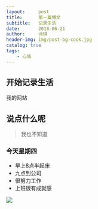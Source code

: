 ```yaml
---
layout:     post
title:      第一篇博文
subtitle:   记录生活
date:       2018-06-21
author:     诗琪
header-img: img/post-bg-cook.jpg
catalog: true
tags:
    - 心情
---
```


## 开始记录生活

我的网站


## 说点什么呢

>我也不知道

### 今天星期四

- 早上8点半起床
- 九点到公司
- 很努力工作
- 上班很有成就感

![](https://www.google.com/search?rlz=1C5CHFA_enUS783US783&biw=1360&bih=878&tbm=isch&sa=1&ei=lXQsW8DgBeawtgW3qa3QAw&q=corgi&oq=corgi&gs_l=img.3..0i67k1j0j0i67k1j0l5j0i67k1l2.1255.1839.0.2179.5.4.0.1.1.0.62.235.4.4.0....0...1c.1j4.64.img..0.5.246...35i39k1.0.7l6ZBCKfPoI#imgrc=gpmVa7tlPEiR3M:)




